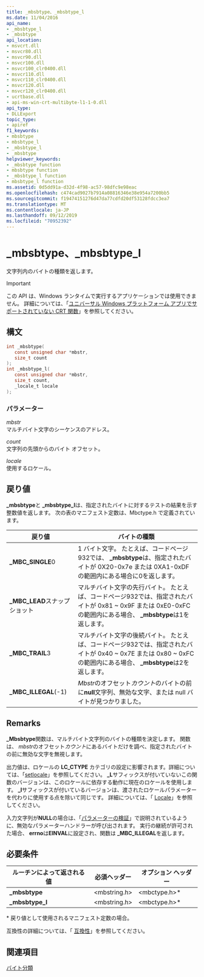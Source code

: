 ```yaml
---
title: _mbsbtype、_mbsbtype_l
ms.date: 11/04/2016
api_name:
- _mbsbtype_l
- _mbsbtype
api_location:
- msvcrt.dll
- msvcr80.dll
- msvcr90.dll
- msvcr100.dll
- msvcr100_clr0400.dll
- msvcr110.dll
- msvcr110_clr0400.dll
- msvcr120.dll
- msvcr120_clr0400.dll
- ucrtbase.dll
- api-ms-win-crt-multibyte-l1-1-0.dll
api_type:
- DLLExport
topic_type:
- apiref
f1_keywords:
- mbsbtype
- mbsbtype_l
- _mbsbtype_l
- _mbsbtype
helpviewer_keywords:
- _mbsbtype function
- mbsbtype function
- _mbsbtype_l function
- mbsbtype_l function
ms.assetid: 0d5dd91a-d32d-4f98-ac57-98dfc9e98eac
ms.openlocfilehash: c474cad9027b7914a08816346e38e954a7200bb5
ms.sourcegitcommit: f19474151276d47da77cdfd20df53128fdcc3ea7
ms.translationtype: MT
ms.contentlocale: ja-JP
ms.lasthandoff: 09/12/2019
ms.locfileid: "70952392"
---
```

# <a name="_mbsbtype-_mbsbtype_l"></a>_mbsbtype、_mbsbtype_l

文字列内のバイトの種類を返します。

> [!IMPORTANT]
> この API は、Windows ランタイムで実行するアプリケーションでは使用できません。 詳細については、「[ユニバーサル Windows プラットフォーム アプリでサポートされていない CRT 関数](../../cppcx/crt-functions-not-supported-in-universal-windows-platform-apps.md)」を参照してください。

## <a name="syntax"></a>構文

```C
int _mbsbtype(
   const unsigned char *mbstr,
   size_t count
);
int _mbsbtype_l(
   const unsigned char *mbstr,
   size_t count,
   _locale_t locale
);
```

### <a name="parameters"></a>パラメーター

*mbstr*<br/>
マルチバイト文字のシーケンスのアドレス。

*count*<br/>
文字列の先頭からのバイト オフセット。

*locale*<br/>
使用するロケール。

## <a name="return-value"></a>戻り値

**_mbsbtype**と **_mbsbtype_l**は、指定されたバイトに対するテストの結果を示す整数値を返します。 次の表のマニフェスト定数は、Mbctype.h で定義されています。

|戻り値|バイトの種類|
|------------------|---------------|
|**_MBC_SINGLE**0|1 バイト文字。 たとえば、コードページ932では、 **_mbsbtype**は、指定されたバイトが 0X20-0x7e または 0XA1-0xDF の範囲内にある場合に0を返します。|
|**_MBC_LEAD**スナップショット|マルチバイト文字の先行バイト。 たとえば、コードページ932では、指定されたバイトが 0x81 ~ 0x9F または 0xE0-0xFC の範囲内にある場合、 **_mbsbtype**は1を返します。|
|**_MBC_TRAIL**3|マルチバイト文字の後続バイト。 たとえば、コードページ932では、指定されたバイトが 0x40 ~ 0x7E または 0x80 ~ 0xFC の範囲内にある場合、 **_mbsbtype**は2を返します。|
|**_MBC_ILLEGAL**(-1)|*Mbstr*のオフセット*カウント*のバイトの前に**null**文字列、無効な文字、または null バイトが見つかりました。|

## <a name="remarks"></a>Remarks

**_Mbsbtype**関数は、マルチバイト文字列のバイトの種類を決定します。 関数は、 *mbstr*のオフセット*カウント*にあるバイトだけを調べ、指定されたバイトの前に無効な文字を無視します。

出力値は、ロケールの **LC_CTYPE** カテゴリの設定に影響されます。詳細については、「[setlocale](setlocale-wsetlocale.md)」を参照してください。 **_L**サフィックスが付いていないこの関数のバージョンは、このロケールに依存する動作に現在のロケールを使用します。 **_l**サフィックスが付いているバージョンは、渡されたロケールパラメーターを代わりに使用する点を除いて同じです。 詳細については、「 [Locale](../../c-runtime-library/locale.md)」を参照してください。

入力文字列が**NULL**の場合は、「[パラメーターの検証](../../c-runtime-library/parameter-validation.md)」で説明されているように、無効なパラメーターハンドラーが呼び出されます。 実行の継続が許可された場合、 **errno**は**EINVAL**に設定され、関数は **_MBC_ILLEGAL**を返します。

## <a name="requirements"></a>必要条件

|ルーチンによって返される値|必須ヘッダー|オプション ヘッダー|
|-------------|---------------------|---------------------|
|**_mbsbtype**|\<mbstring.h>|\<mbctype.h>*|
|**_mbsbtype_l**|\<mbstring.h>|\<mbctype.h>*|

\* 戻り値として使用されるマニフェスト定数の場合。

互換性の詳細については、「 [互換性](../../c-runtime-library/compatibility.md)」を参照してください。

## <a name="see-also"></a>関連項目

[バイト分類](../../c-runtime-library/byte-classification.md)<br/>
